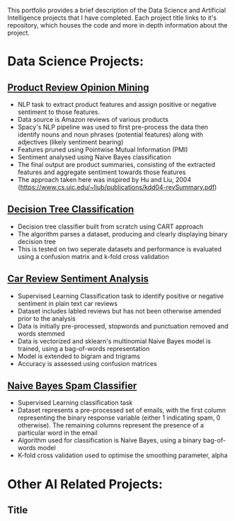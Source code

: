 This portfolio provides a brief description of the Data Science and Artificial Intelligence projects that I have completed. Each project title links to it's repository, which houses the code and more in depth information about the project. 

# Data Science Projects:

## [Product Review Opinion Mining](https://github.com/samjpwalsh/Product_Review_Opinion_Mining)

   - NLP task to extract product features and assign positive or negative sentiment to those features.
   - Data source is Amazon reviews of various products
   - Spacy's NLP pipeline was used to first pre-process the data then identify nouns and noun phrases (potential features) along with adjectives (likely sentiment bearing)
   - Features pruned using Pointwise Mutual Information (PMI)
   - Sentiment analysed using Naive Bayes classification
   - The final output are product summaries, consisting of the extracted features and aggregate sentiment towards those features
   - The approach taken here was inspired by Hu and Liu, 2004 (https://www.cs.uic.edu/~liub/publications/kdd04-revSummary.pdf)

## [Decision Tree Classification](https://github.com/samjpwalsh/Decision_Tree_Classification)

- Decision tree classifier built from scratch using CART approach
- The algorithm parses a dataset, producing and clearly displaying binary decision tree
- This is tested on two seperate datasets and performance is evaluated using a confusion matrix and k-fold cross validation

## [Car Review Sentiment Analysis](https://github.com/samjpwalsh/Car_Review_Sentiment_Analysis)

- Supervised Learning Classification task to identify positive or negative sentiment in plain text car reviews
- Dataset includes labled reviews but has not been otherwise amended prior to the analysis
- Data is initially pre-processed, stopwords and punctuation removed and words stemmed
- Data is vectorized and sklearn's multinomial Naive Bayes model is trained, using a bag-of-words representation
- Model is extended to bigram and trigrams
- Accuracy is assessed using confusion matrices

## [Naive Bayes Spam Classifier](https://github.com/samjpwalsh/NB_Spam_Classifier)

- Supervised Learning classification task
- Dataset represents a pre-processed set of emails, with the first column representing the binary response variable (either 1 indicating spam, 0 otherwise). The remaining columns represent the presence of a particular word in the email
- Algorithm used for classification is Naive Bayes, using a binary bag-of-words model
- K-fold cross validation used to optimise the smoothing parameter, alpha

# Other AI Related Projects:

## Title

